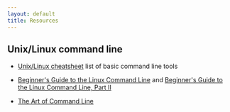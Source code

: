 ```yaml
---
layout: default
title: Resources
---
```


## Unix/Linux command line

- [Unix/Linux cheatsheet](http://cheatsheetworld.com/programming/unix-linux-cheat-sheet/)
list of basic command line tools

- [Beginner's Guide to the Linux Command Line](https://www.techspot.com/guides/835-linux-command-line-basics/) and [Beginner's Guide to the Linux Command Line, Part II](https://www.techspot.com/guides/844-linux-command-line-part-ii/)

- [The Art of Command Line ](https://github.com/jlevy/the-art-of-command-line)
